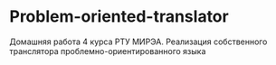 # Problem-oriented-translator
 Домашняя работа 4 курса РТУ МИРЭА. Реализация собственного транслятора проблемно-ориентированного языка
